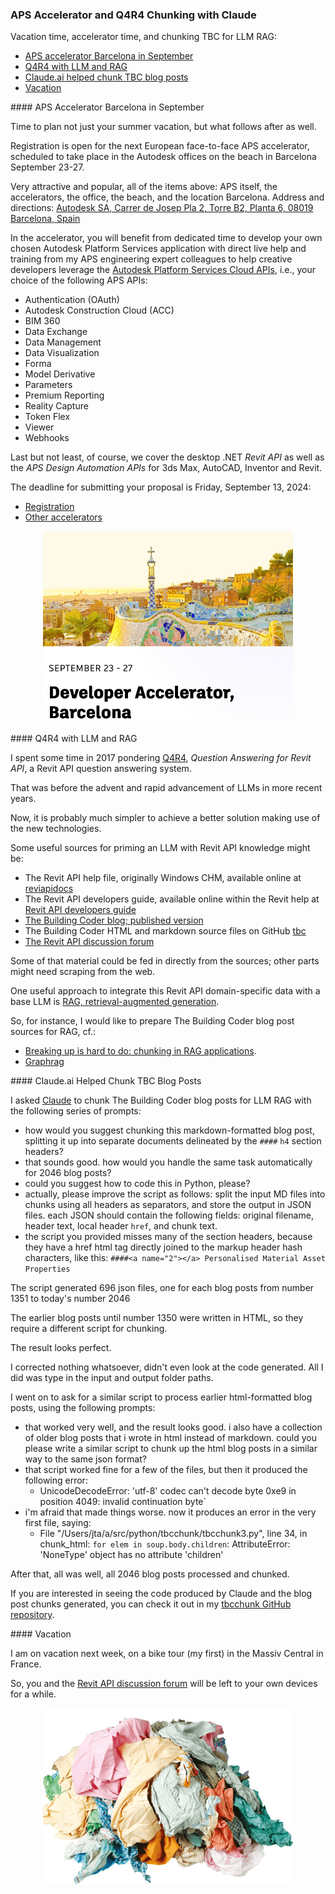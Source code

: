 <head>
<meta http-equiv="Content-Type" content="text/html; charset=utf-8">
<link rel="stylesheet" type="text/css" href="bc.css">
<!-- https://highlightjs.org/#usage
<link rel="stylesheet" href="https://cdnjs.cloudflare.com/ajax/libs/highlight.js/11.9.0/styles/default.min.css">
<script src="https://cdnjs.cloudflare.com/ajax/libs/highlight.js/11.9.0/highlight.min.js"></script>
<script>hljs.highlightAll();</script>
-->

<!-- https://prismjs.com -->
<link href="https://cdn.jsdelivr.net/npm/prismjs@1.29.0/themes/prism.min.css" rel="stylesheet" />
<script src="https://cdn.jsdelivr.net/npm/prismjs@1.29.0/components/prism-core.min.js"></script>
<script src="https://cdn.jsdelivr.net/npm/prismjs@1.29.0/plugins/autoloader/prism-autoloader.min.js"></script>
<style> code[class*=language-], pre[class*=language-] { font-size : 90%; } </style>
</head>

<!---

- blog about barcelona accelerator:

- revisiting q4r4 with llm and rag
  Breaking up is hard to do: Chunking in RAG applications
  https://stackoverflow.blog/2024/06/06/breaking-up-is-hard-to-do-chunking-in-rag-applications/

- graphrag -- https://youtu.be/r09tJfON6kE

- claude.ai helped chunk tbc blog posts

- vacation

twitter:

APS accelerator in Barcelona and using AI to implement chunking of TBC blog posts for LLM RAG for the @AutodeskRevit #RevitAPI question answering system Q4R4 #BIM @DynamoBIM https://autode.sk/q4r4chunk

Vacation time, accelerator time, and chunking TBC for LLM RAG
&ndash; APS accelerator Barcelona in September
&ndash; Q4R4 with LLM and RAG
&ndash; Claude.ai helped chunk TBC blog posts
&ndash; Vacation...

linkedin:

APS accelerator in Barcelona and using AI to implement chunking of TBC blog posts for LLM RAG for the #RevitAPI question answering system Q4R4

https://autode.sk/q4r4chunk

- APS accelerator Barcelona in September
- Q4R4 with LLM and RAG
- Claude.ai helped chunk TBC blog posts
- Vacation...

#BIM #DynamoBIM #AutodeskAPS #Revit #API #IFC #SDK #Autodesk #AEC #adsk

the [Revit API discussion forum](http://forums.autodesk.com/t5/revit-api-forum/bd-p/160) thread

<center>
<img src="img/" alt="" title="" width="600"/>
<p style="font-size: 80%; font-style:italic"></p>
</center>

-->

### APS Accelerator and Q4R4 Chunking with Claude

Vacation time, accelerator time, and chunking TBC for LLM RAG:

- [APS accelerator Barcelona in September](#2)
- [Q4R4 with LLM and RAG](#3)
- [Claude.ai helped chunk TBC blog posts](#4)
- [Vacation](#5)

####<a name="2"></a> APS Accelerator Barcelona in September

Time to plan not just your summer vacation, but what follows after as well.

Registration is open for the next European face-to-face APS accelerator, scheduled to take place in the Autodesk offices on the beach in Barcelona September 23-27.

Very attractive and popular, all of the items above: APS itself, the accelerators, the office, the beach, and the location Barcelona.
Address and directions: [Autodesk SA, Carrer de Josep Pla 2, Torre B2, Planta 6, 08019 Barcelona, Spain](https://www.google.com/maps/dir//C/+Josep+Pla+2+Building+B2+Sant+Marti+08019+Barcelona+Spain)

In the accelerator, you will benefit from dedicated time to develop your own chosen Autodesk Platform Services application with direct live help and training from my APS engineering expert colleagues to help creative developers leverage the [Autodesk Platform Services Cloud APIs](https://aps.autodesk.com), i.e., your choice of the following APS APIs:

- Authentication (OAuth)
- Autodesk Construction Cloud (ACC)
- BIM 360
- Data Exchange
- Data Management
- Data Visualization
- Forma
- Model Derivative
- Parameters
- Premium Reporting
- Reality Capture
- Token Flex
- Viewer
- Webhooks

Last but not least, of course, we cover the desktop .NET *Revit API* as well as the *APS Design Automation APIs* for 3ds Max, AutoCAD, Inventor and Revit.

The deadline for submitting your proposal is Friday, September 13, 2024:

- [Registration](https://www.eventbrite.com/e/autodesk-platform-services-accelerator-barcelona-september-23-27-2024-tickets-866126125557)
- [Other accelerators](https://aps.autodesk.com/accelerator-program)

<center>
<img src="img/aps_barca_2024.png" alt="APS accelerator Barcelona" title="APS accelerator Barcelona" width="400"/>
</center>

####<a name="3"></a> Q4R4 with LLM and RAG

I spent some time in 2017
pondering [Q4R4](https://thebuildingcoder.typepad.com/blog/r4q4/),
*Question Answering for Revit API*, a Revit API question answering system.

That was before the advent and rapid advancement of LLMs in more recent years.

Now, it is probably much simpler to achieve a better solution making use of the new technologies.

Some useful sources for priming an LLM with Revit API knowledge might be:

- The Revit API help file, originally Windows CHM, available online at [reviapidocs](https://www.revitapidocs.com/)
- The Revit API developers guide, available online within the Revit help at [Revit API developers guide](https://help.autodesk.com/view/RVT/2025/ENU/?guid=Revit_API_Revit_API_Developers_Guide_html)
- [The Building Coder blog; published version](https://thebuildingcoder.typepad.com/)
- The Building Coder HTML and markdown source files on GitHub [tbc](https://github.com/jeremytammik/tbc)
- [The Revit API discussion forum](https://forums.autodesk.com/t5/revit-api-forum/bd-p/160)

Some of that material could be fed in directly from the sources; other parts might need scraping from the web.

One useful approach to integrate this Revit API domain-specific data with a base LLM is [RAG, retrieval-augmented generation](https://duckduckgo.com/?q=rag+llm).

So, for instance, I would like to prepare The Building Coder blog post sources for RAG, cf.:

- [Breaking up is hard to do: chunking in RAG applications](https://stackoverflow.blog/2024/06/06/breaking-up-is-hard-to-do-chunking-in-rag-applications/).
- [Graphrag](https://youtu.be/r09tJfON6kE)

####<a name="4"></a> Claude.ai Helped Chunk TBC Blog Posts

I asked [Claude](https://claude.ai/) to chunk The Building Coder blog posts for LLM RAG with the following series of prompts:

- how would you suggest chunking this markdown-formatted blog post, splitting it up into separate documents delineated by the `####` `h4` section headers?
- that sounds good. how would you handle the same task automatically for 2046 blog posts?
- could you suggest how to code this in Python, please?
- actually, please improve the script as follows: split the input MD files into chunks using all headers as separators, and store the output in JSON files. each JSON should contain the following fields: original filename, header text, local header `href`, and chunk text.
- the script you provided misses many of the section headers, because they have a href html tag directly joined to the markup header hash characters, like this: `####<a name="2"></a> Personalised Material Asset Properties`

The script generated 696 json files, one for each blog posts from number 1351 to today's number 2046

The earlier blog posts until number 1350 were written in HTML, so they require a different script for chunking.

The result looks perfect.

I corrected nothing whatsoever, didn't even look at the code generated.
All I did was type in the input and output folder paths.

I went on to ask for a similar script to process earlier html-formatted blog posts, using the following prompts:

- that worked very well, and the result looks good. i also have a collection of older blog posts that i wrote in html instead of markdown. could you please write a similar script to chunk up the html blog posts in a similar way to the same json format?
- that script worked fine for a few of the files, but then it produced the following error:
    - UnicodeDecodeError: 'utf-8' codec can't decode byte 0xe9 in position 4049: invalid continuation byte`
- i'm afraid that made things worse. now it produces an error in the very first file, saying:
    - File "/Users/jta/a/src/python/tbcchunk/tbcchunk3.py", line 34, in chunk_html: `for elem in soup.body.children`: AttributeError: 'NoneType' object has no attribute 'children'

After that, all was well, all 2046 blog posts processed and chunked.

If you are interested in seeing the code produced by Claude and the blog post chunks generated, you can check it out in
my [tbcchunk GitHub repository](https://github.com/jeremytammik/tbcchunk).

####<a name="5"></a> Vacation

I am on vacation next week, on a bike tour (my first) in the Massiv Central in France.

So, you and
the [Revit API discussion forum](http://forums.autodesk.com/t5/revit-api-forum/bd-p/160) will
be left to your own devices for a while.

<center>
<img src="img/rags.png" alt="Rags" title="Rags" width="400"/>
</center>
